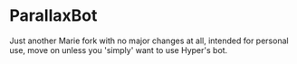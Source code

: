 # ParallaxBot
Just another Marie fork with no major changes at all, intended for personal use, move on unless you 'simply' want to use Hyper's bot.
